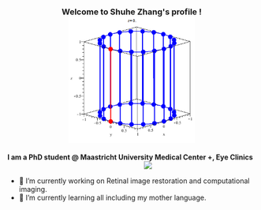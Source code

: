 <h3 align="center">
  Welcome to Shuhe Zhang's profile ! <br>
  <img src="https://github.com/ShuheZhang-MUMC/ShuheZhang-MUMC/blob/main/cone.gif" width="256">
</h3>




**I am a PhD student @ Maastricht University Medical Center +, Eye Clinics**
<br>
<a href="https://github.com/anuraghazra/github-readme-stats">
  <img width="45%" align="right" src="https://github-readme-stats.vercel.app/api?username=ShuheZhang-MUMC&show_icons=true" />
</a>
<br>

- 🔭 I’m currently working on Retinal image restoration and computational imaging.
- 🌱 I’m currently learning all including my mother language.

<br>
<br>

<!--
## 🧠 Here are some of my research:
<p align="middle">
  <a href="https://github.com/ShuheZhang-MUMC/elfpie_algorithm"><img width="256" src="https://denvercoder1-github-readme-stats.vercel.app/api/pin/?username=ShuheZhang-MUMC&repo=elfpie_algorithm&theme=light&show_icons=ture" alt="elfpie_algorithm"></a>
  <a href="https://github.com/ShuheZhang-MUMC/Retinal-Image-Blind-Deconvolution"><img width="256" src="https://denvercoder1-github-readme-stats.vercel.app/api/pin/?username=ShuheZhang-MUMC&repo=Retinal-Image-Blind-Deconvolution&theme=light&show_icons=ture" alt="Retinal-Image-Blind-Deconvolution"></a>
</p>
-->

<!--
**ShuheZhang-MUMC/ShuheZhang-MUMC** is a ✨ _special_ ✨ repository because its `README.md` (this file) appears on your GitHub profile.

Here are some ideas to get you started:

- 🔭 I’m currently working on ...
- 🌱 I’m currently learning ...
- 👯 I’m looking to collaborate on ...
- 🤔 I’m looking for help with ...
- 💬 Ask me about ...
- 📫 How to reach me: ...
- 😄 Pronouns: ...
- ⚡ Fun fact: ...
-->
